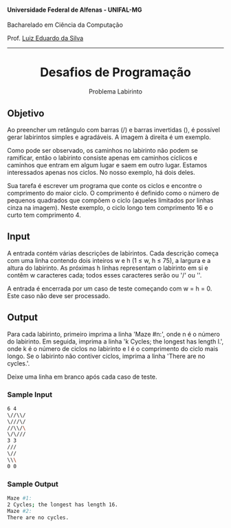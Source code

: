 #### Universidade Federal de Alfenas - UNIFAL-MG
Bacharelado em Ciência da Computação

Prof. [Luiz Eduardo da Silva](https://github.com/luizedsilva)

<hr>
<div align="center">
<h1>Desafios de Programação</h1>
    <p>Problema Labirinto</p>
</div>

## Objetivo

Ao preencher um retângulo com barras (/) e barras invertidas (), é possível gerar labirintos simples e agradáveis. A imagem à direita é um exemplo.

Como pode ser observado, os caminhos no labirinto não podem se ramificar, então o labirinto consiste apenas em caminhos cíclicos e caminhos que entram em algum lugar e saem em outro lugar. Estamos interessados apenas nos ciclos. No nosso exemplo, há dois deles.

Sua tarefa é escrever um programa que conte os ciclos e encontre o comprimento do maior ciclo. O comprimento é definido como o número de pequenos quadrados que compõem o ciclo (aqueles limitados por linhas cinza na imagem). Neste exemplo, o ciclo longo tem comprimento 16 e o curto tem comprimento 4.

## Input
A entrada contém várias descrições de labirintos. Cada descrição começa com uma linha contendo dois inteiros w e h (1 ≤ w, h ≤ 75), a largura e a altura do labirinto. As próximas h linhas representam o labirinto em si e contêm w caracteres cada; todos esses caracteres serão ou '/' ou ''.

A entrada é encerrada por um caso de teste começando com w = h = 0. Este caso não deve ser processado.

## Output
Para cada labirinto, primeiro imprima a linha 'Maze #n:', onde n é o número do labirinto. Em seguida, imprima a linha 'k Cycles; the longest has length l.', onde k é o número de ciclos no labirinto e l é o comprimento do ciclo mais longo. Se o labirinto não contiver ciclos, imprima a linha 'There are no cycles.'.

Deixe uma linha em branco após cada caso de teste.

### Sample Input
```bash
6 4
\//\\/
\///\/
//\\/\
\/\///
3 3
///
\//
\\\
0 0
```

### Sample Output

```bash
Maze #1:
2 Cycles; the longest has length 16.
Maze #2:
There are no cycles.
```
